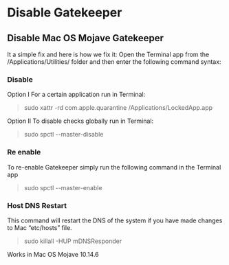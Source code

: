 # Disable Gatekeeper

## Disable Mac OS Mojave Gatekeeper

It a simple fix and here is how we fix it: Open the Terminal app from the /Applications/Utilities/ folder and then enter the following command syntax:

### Disable

Option I For a certain application run in Terminal:

> sudo xattr -rd com.apple.quarantine /Applications/LockedApp.app

Option II To disable checks globally run in Terminal:

> sudo spctl --master-disable

### Re enable

To re-enable Gatekeeper simply run the following command in the Terminal app

> sudo spctl --master-enable

### Host DNS Restart

This command will restart the DNS of the system if you have made changes to Mac “etc/hosts” file.

> sudo killall -HUP mDNSResponder

Works in Mac OS Mojave 10.14.6

